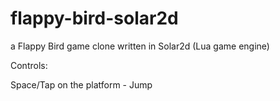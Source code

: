 # flappy-bird-solar2d

a Flappy Bird game clone written in Solar2d (Lua game engine)

Controls:

Space/Tap on the platform - Jump
